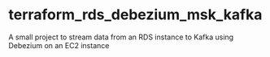 # terraform_rds_debezium_msk_kafka
A small project to stream data from an RDS instance to Kafka using Debezium on an EC2 instance
